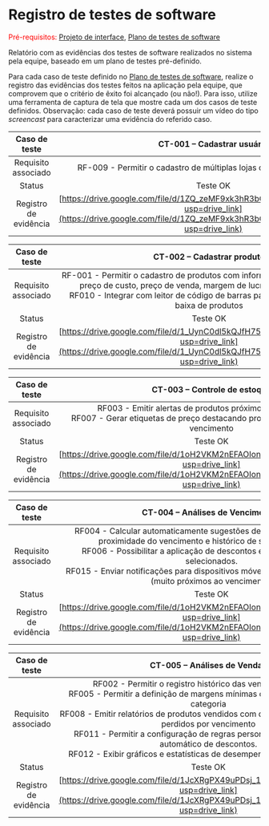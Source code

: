 # Registro de testes de software

<span style="color:red">Pré-requisitos: <a href="05-Projeto-interface.md"> Projeto de interface</a></span>, <a href="08-Plano-testes-software.md"> Plano de testes de software</a>

Relatório com as evidências dos testes de software realizados no sistema pela equipe, baseado em um plano de testes pré-definido.

Para cada caso de teste definido no <a href="08-Plano-testes-software.md"> Plano de testes de software</a>, realize o registro das evidências dos testes feitos na aplicação pela equipe, que comprovem que o critério de êxito foi alcançado (ou não!). Para isso, utilize uma ferramenta de captura de tela que mostre cada um dos casos de teste definidos. Observação: cada caso de teste deverá possuir um vídeo do tipo _screencast_ para caracterizar uma evidência do referido caso.

| **Caso de teste** 	| **CT-001 – Cadastrar usuário**	|
|:---:	|:---:	|
| Requisito associado | RF-009 - Permitir o cadastro de múltiplas lojas ou unidades de negócio |
|Status | Teste OK |
| Registro de evidência | [https://drive.google.com/file/d/1ZQ_zeMF9xk3hR3bQDWyzUy0fiSFeS29R/view?usp=drive_link](https://drive.google.com/file/d/1ZQ_zeMF9xk3hR3bQDWyzUy0fiSFeS29R/view?usp=drive_link) |

| **Caso de teste** 	| **CT-002 – Cadastrar produto** 	|
|:---:	|:---:	|
| Requisito associado | RF-001 - Permitir o cadastro de produtos com informações de código, nome, preço de custo, preço de venda, margem de lucro e data de validade <br> RF010 - Integrar com leitor de código de barras para agilizar o cadastro e baixa de produtos |
|Status | Teste OK |
| Registro de evidência | [https://drive.google.com/file/d/1_UynC0dl5kQJfH756Q7vGRnyjzXJdjee/view?usp=drive_link](https://drive.google.com/file/d/1_UynC0dl5kQJfH756Q7vGRnyjzXJdjee/view?usp=drive_link) |

| **Caso de teste** 	| **CT-003 – Controle de estoque** 	|
|:---:	|:---:	|
| Requisito associado | RF003 - Emitir alertas de produtos próximos ao vencimento. <br> RF007 - Gerar etiquetas de preço destacando produtos em promoção por vencimento |
|Status | Teste OK |
| Registro de evidência | [https://drive.google.com/file/d/1oH2VKM2nEFAOIonIZPHqnQc1dCNqIFjL/view?usp=drive_link](https://drive.google.com/file/d/1oH2VKM2nEFAOIonIZPHqnQc1dCNqIFjL/view?usp=drive_link) |

| **Caso de teste** 	| **CT-004 – Análises de Vencimentos** 	|
|:---:	|:---:	|
| Requisito associado | RF004 - Calcular automaticamente sugestões de desconto baseadas na proximidade do vencimento e histórico de saída do produto. <br> RF006 - Possibilitar a aplicação de descontos em lote para produtos selecionados. <br> RF015 - Enviar notificações para dispositivos móveis sobre produtos críticos (muito próximos ao vencimento) |
|Status | Teste OK |
| Registro de evidência | [https://drive.google.com/file/d/1oH2VKM2nEFAOIonIZPHqnQc1dCNqIFjL/view?usp=drive_link](https://drive.google.com/file/d/1oH2VKM2nEFAOIonIZPHqnQc1dCNqIFjL/view?usp=drive_link) |

| **Caso de teste** 	| **CT-005 – Análises de Vendas** 	|
|:---:	|:---:	|
| Requisito associado | RF002 - Permitir o registro histórico das vendas por produto. <br> RF005 - Permitir a definição de margens mínimas de lucro por produto ou categoria <br> RF008 - 	Emitir relatórios de produtos vendidos com desconto versus produtos perdidos por vencimento <br> RF011 - Permitir a configuração de regras personalizadas para cálculo automático de descontos. <br> RF012 - Exibir gráficos e estatísticas de desempenho de vendas e perdas |
|Status | Teste OK |
| Registro de evidência | [https://drive.google.com/file/d/1JcXRgPX49uPDsj_1lSKEjFee2x7N7ygT/view?usp=drive_link](https://drive.google.com/file/d/1JcXRgPX49uPDsj_1lSKEjFee2x7N7ygT/view?usp=drive_link) |


